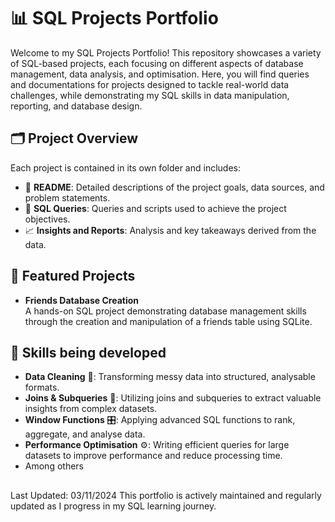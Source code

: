 # 📊 SQL Projects Portfolio

Welcome to my SQL Projects Portfolio! This repository showcases a variety of SQL-based projects, each focusing on different aspects of database management, data analysis, and optimisation. Here, you will find queries and documentations for projects designed to tackle real-world data challenges, while demonstrating my SQL skills in data manipulation, reporting, and database design.

## 🗂️ Project Overview

Each project is contained in its own folder and includes:

- 📑 **README**: Detailed descriptions of the project goals, data sources, and problem statements.
- 📝 **SQL Queries**: Queries and scripts used to achieve the project objectives.
- 📈 **Insights and Reports**: Analysis and key takeaways derived from the data.

## 🚀 Featured Projects

- **Friends Database Creation**   
  A hands-on SQL project demonstrating database management skills through the creation and manipulation of a friends table using SQLite.


## 📌 Skills being developed 

- **Data Cleaning** 🧹: Transforming messy data into structured, analysable formats.
- **Joins & Subqueries** 🔗: Utilizing joins and subqueries to extract valuable insights from complex datasets.
- **Window Functions** 🎛️: Applying advanced SQL functions to rank, aggregate, and analyse data.
- **Performance Optimisation** ⚙️: Writing efficient queries for large datasets to improve performance and reduce processing time.
- Among others

## 

Last Updated: 03/11/2024
This portfolio is actively maintained and regularly updated as I progress in my SQL learning journey.
